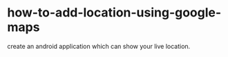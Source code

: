 # how-to-add-location-using-google-maps
create an android application which can show your live location.

